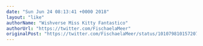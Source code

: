 ```yaml
---
date: "Sun Jun 24 08:13:41 +0000 2018"
layout: "like"
authorName: "Wishverse Miss Kitty Fantastico"
authorUrl: "https://twitter.com/FischaelaMeer"
originalPost: "https://twitter.com/FischaelaMeer/status/1010798101572079621"
---
```

